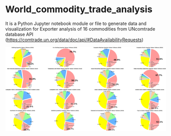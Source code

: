 # World_commodity_trade_analysis
It is a Python Jupyter notebook module or file to generate data and visualization for Exporter analysis of 16 commodities from UNcomtrade database API (https://comtrade.un.org/data/doc/api/#DataAvailabilityRequests)


![the link not valid](https://raw.githubusercontent.com/v-w-dev/World_commodity_trade_analysis/master/Exporter_ranking.png)


